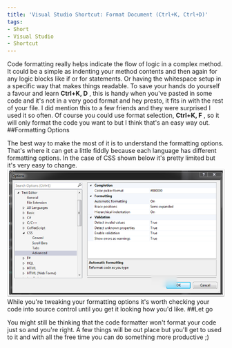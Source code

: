 ```yaml
---
title: 'Visual Studio Shortcut: Format Document (Ctrl+K, Ctrl+D)'
tags:
- Short
- Visual Studio
- Shortcut
---
```


Code formatting really helps indicate the flow of logic in a complex method. It could be a simple as indenting your method contents and then again for any logic blocks like 
if or 
for statements. Or having the whitespace setup in a specific way that makes things readable. 
To save your hands do yourself a favour and learn 
**Ctrl+K, D**
, this is handy when you've pasted in some code and it's not in a very good format and hey presto, it fits in with the rest of your file. 
I did mention this to a few friends and they were surprised I used it so often. Of course you could use format selection, 
**Ctrl+K, F**
, so it will only format the code you want to but I think that's an easy way out. 
##Formatting Options
 
The best way to make the most of it is to understand the formatting options. That's where it can get a little fiddly because each language has different formatting options. In the case of CSS shown below it's pretty limited but it's very easy to change. 
![](/images/static_52001c0be4b09bc7c9f838c9_52224ed3e4b0ba9919a3e0e1_55453636e4b0b5d7d7c0347c_1430599224306__img.png) 
While you're tweaking your formatting options it's worth checking your code into source control until you get it looking how you'd like. 
##Let go
 
You might still be thinking that the code formatter won't format your code 
just so and you're right. A few things will be out place but you'll get to used to it and with all the free time you can do something more productive ;)
